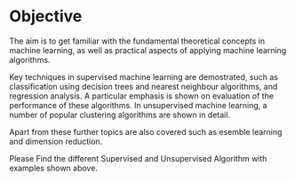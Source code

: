 # Objective

The aim is to get familiar with the fundamental theoretical concepts in machine learning, as well as practical aspects of applying machine learning algorithms. 

Key techniques in supervised machine learning are demostrated, such as classification using decision trees and nearest neighbour algorithms, and regression analysis. A particular emphasis is shown on evaluation of the performance of these algorithms. In unsupervised machine learning, a number of popular clustering algorithms are shown in detail. 

Apart from these further topics are also covered such as esemble learning and dimension reduction.

Please Find the different Supervised and Unsupervised Algorithm with examples shown above.
